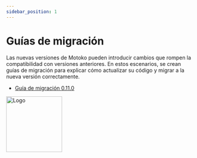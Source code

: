 ```yaml
---
sidebar_position: 1
---
```


# Guías de migración

Las nuevas versiones de Motoko pueden introducir cambios que rompen la
compatibilidad con versiones anteriores. En estos escenarios, se crean guías de
migración para explicar cómo actualizar su código y migrar a la nueva versión
correctamente.

- [Guía de migración 0.11.0](0.11.0-migration-guide.md)

<img src="https://github.com/user-attachments/assets/844ca364-4d71-42b3-aaec-4a6c3509ee2e" alt="Logo" width="150" height="150" />
